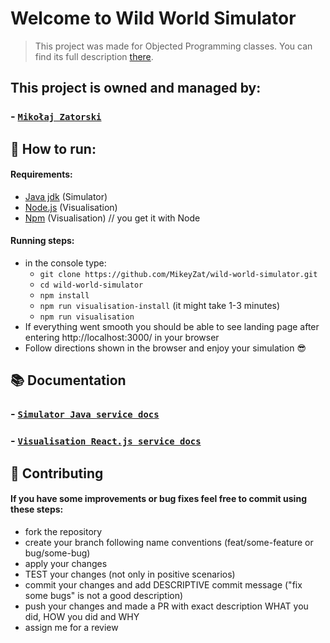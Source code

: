 # Welcome to Wild World Simulator

> This project was made for Objected Programming classes. You can find its full description [there](https://github.com/apohllo/obiektowe-lab/blob/master/lab8/Readme.md).


## This project is owned and managed by:
### - [`Mikołaj Zatorski`](https://github.com/MikeyZat/)

## :running: How to run:
#### Requirements:
- [Java jdk](https://www.oracle.com/technetwork/java/javase/downloads/jdk8-downloads-2133151.html) (Simulator)
- [Node.js](https://nodejs.org/en/) (Visualisation)
- [Npm](https://www.npmjs.com/) (Visualisation)  // you get it with Node

#### Running steps:
- in the console type:
    - `git clone https://github.com/MikeyZat/wild-world-simulator.git`
    - `cd wild-world-simulator`
    - `npm install`
    - `npm run visualisation-install` (it might take 1-3 minutes)
    - `npm run visualisation`
- If everything went smooth you should be able to see landing page after entering http://localhost:3000/ in your browser
- Follow directions shown in the browser and enjoy your simulation :sunglasses:

## :books: Documentation
### - [`Simulator Java service docs`](./javaSimulator/README.md)
### - [`Visualisation React.js service docs`](./visualisation/README.md)

## :raised_hands: Contributing
#### If you have some improvements or bug fixes feel free to commit using these steps:
- fork the repository
- create your branch following name conventions (feat/some-feature or bug/some-bug)
- apply your changes
- TEST your changes (not only in positive scenarios)
- commit your changes and add DESCRIPTIVE commit message ("fix some bugs" is not a good description)
- push your changes and made a PR with exact description WHAT you did, HOW you did and WHY
- assign me for a review

 
 
 
